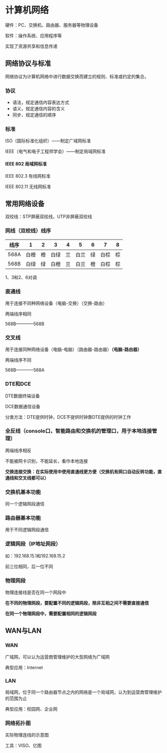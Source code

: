 # 计算机网络

硬件：PC、交换机、路由器、服务器等物理设备

软件：操作系统、应用程序等

实现了资源共享和信息传递

## 网络协议与标准

网络协议为计算机网络中进行数据交换而建立的规则、标准或约定的集合。

### 协议

*   语法，规定通信内容表达方式
*   语义，规定通信内容的含义
*   同步，规定通信的顺序

### 标准

ISO（国际标准化组织）——制定广域网标准

IEEE（电气和电子工程师学会）——制定局域网标准

#### IEEE 802 局域网标准

IEEE 802.3 有线网标准

IEEE 802.11 无线网标准

## 常用网络设备

双绞线：STP屏蔽双绞线，UTP非屏蔽双绞线

### 网线（双绞线）线序

| 线序 | 1    | 2    | 3    | 4    | 5    | 6    | 7    | 8    |
| ---- | ---- | ---- | ---- | ---- | ---- | ---- | ---- | ---- |
| 568A | 白橙 | 橙   | 白绿 | 兰   | 白兰 | 绿   | 白棕 | 棕   |
| 568B | 白绿 | 绿   | 白橙 | 兰   | 白兰 | 橙   | 白棕 | 棕   |

1、3和2、6对调

### 直通线

用于连接不同种网络设备（电脑-交换）（交换-路由）

两端线序相同

568B————568B

### 交叉线

用于连接同种网络设备（电脑-电脑）（路由器-路由器）**（电脑-路由器）**

两端线序不同

568B————568A

### DTE和DCE

DTE数据终端设备

DCE数据通信设备

分类方法：DTE提供时钟，DCE不提供时钟靠DTE提供的时钟工作

### 全反线（console口，智能路由和交换机的管理口，用于本地连接管理）

两端线序相反

不能被网卡识别，不能延长，看作本地连接

**交换连接交换：在实际使用中使用直通线更方便（交换机有网口自动反转功能，直通线和交叉线都可以）**

### 交换机基本功能

同一个逻辑网段通信

### 路由器基本功能

用于不同逻辑网段通信

### 逻辑网段（IP地址网段）

如：192.168.15.1和192.168.15.2

前三位相同，后一位不同

### 物理网段

物理连接线是否在同一个网段中

**在不同的物理网段，要配置不同的逻辑网段，除非互相之间不需要直接通信**

**在同一个物理网段中，需要配置相同的逻辑网段**

## WAN与LAN

### WAN

广域网，可以认为运营商管理维护的大型网络为广域网

典型应用：Internet

### LAN

局域网，位于同一个路由器节点之内的网络是一个局域网，认为到运营商管理维护的范围为止

典型应用：校园网、企业网

### 网络拓扑图

实际物理连线的示意图

工具：VISO、亿图